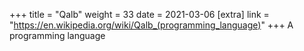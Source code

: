 +++
title = "Qalb"
weight = 33
date = 2021-03-06
[extra]
link = "https://en.wikipedia.org/wiki/Qalb_(programming_language)"
+++
A programming language

